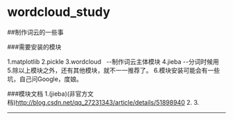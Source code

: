 # wordcloud_study
##制作词云的一些事

###需要安装的模块

1.matplotlib
2.pickle
3.wordcloud   --制作词云主体模块
4.jieba  --分词时候用
5.除以上模块之外，还有其他模块，就不一一推荐了。
6.模块安装可能会有一些坑，自己问Google，度娘。

###模块文档
1.(jieba)(非官方文档)http://blog.csdn.net/qq_27231343/article/details/51898940
2.
3.
*************

